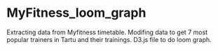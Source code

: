 # MyFitness_loom_graph

Extracting data from Myfitness timetable. Modifing data to get 7 most popular trainers in Tartu and their trainings. 
D3.js file to do loom graph. 
